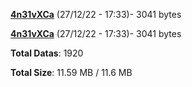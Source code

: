 [**4n31vXCa**](/data/4n31vXCa.txt) (27/12/22 - 17:33)- 3041 bytes

[**4n31vXCa**](/data/4n31vXCa.txt) (27/12/22 - 17:33)- 3041 bytes

**Total Datas**: 1920

**Total Size**: 11.59 MB / 11.6 MB